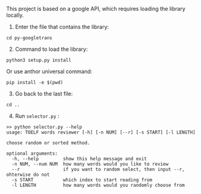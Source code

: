 This project is based on a google API, which requires loading the library locally.

1. Enter the file that contains the library:

```shell
cd py-googletrans
```

2.  Command to load the library: 

```shell
python3 setup.py install
```

Or use anthor universal command: 

```shell
pip install -e $(pwd)
```

3. Go back to the last file:

```shell
cd ..
```

4. Run `selector.py` : 

```shell
>> python selector.py --help
usage: TOELF words reviewer [-h] [-n NUM] [--r] [-s START] [-l LENGTH]

choose random or sorted method.

optional arguments:
  -h, --help         show this help message and exit
  -n NUM, --num NUM  how many words would you like to review
  --r                if you want to random select, then input --r, ohterwise do not
  -s START           which index to start reading from
  -l LENGTH          how many words would you randomly choose from
```


